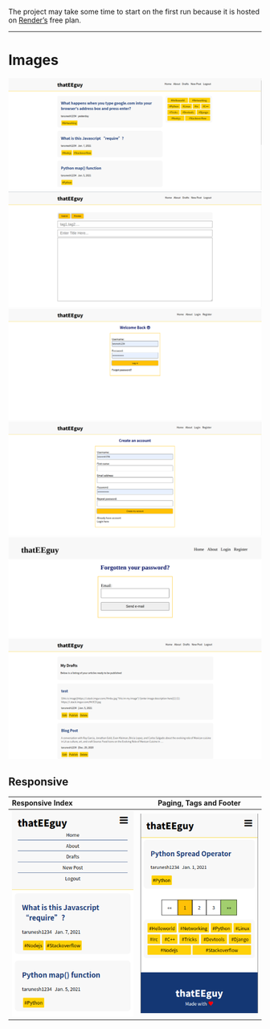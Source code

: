 The project may take some time to start on the first run because it is hosted on [Render’s](https://render.com/) free plan.

---

# Images
![Articles List.](/docs/v2.0/thateeguy_index.png "Articles List.")
![Markdown Editor.](/docs/v2.0/thateeguy_newpost.png "Markdown Editor.")
![Login Page.](/docs/v2.0/thateeguy_login.png "Login Page.")
![Registration Page.](/docs/v2.0/thateeguy_register.png "Registration Page.")
![Password Reset Page.](/docs/v2.0/thateeguy_password_reset.png "Password Reset Page.")
![Drafts Page.](/docs/v2.0/thateeguy_drafts.png "Drafts Page.")

## Responsive
| Responsive Index | Paging, Tags and Footer |
|:------------- |:-------------:|
|![Responsive Index.](/docs/v2.0/thateeguy_responsive_index.png "Responsive Index.")|![Paging, Tags and Footer.](/docs/v2.0/thateeguy_paging_footer.png "Paging, Tags and Footer.")|

